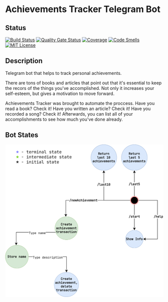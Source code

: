 # Achievements Tracker Telegram Bot

## Status

[![Build Status](https://app.travis-ci.com/SimonHarmonicMinor/achievements-tracker-telegram-bot.svg?branch=master)](https://app.travis-ci.com/SimonHarmonicMinor/achievements-tracker-telegram-bot)
[![Quality Gate Status](https://sonarcloud.io/api/project_badges/measure?project=SimonHarmonicMinor_achievements-tracker-telegram-bot&metric=alert_status)](https://sonarcloud.io/summary/new_code?id=SimonHarmonicMinor_achievements-tracker-telegram-bot)
[![Coverage](https://sonarcloud.io/api/project_badges/measure?project=SimonHarmonicMinor_achievements-tracker-telegram-bot&metric=coverage)](https://sonarcloud.io/summary/new_code?id=SimonHarmonicMinor_achievements-tracker-telegram-bot)
[![Code Smells](https://sonarcloud.io/api/project_badges/measure?project=SimonHarmonicMinor_achievements-tracker-telegram-bot&metric=code_smells)](https://sonarcloud.io/summary/new_code?id=SimonHarmonicMinor_achievements-tracker-telegram-bot)
[![MIT License](https://img.shields.io/github/license/SimonHarmonicMinor/achievements-tracker-telegram-bot)](https://raw.githubusercontent.com/SimonHarmonicMinor/achievements-tracker-telegram-bot/master/LICENSE)

## Description

Telegram bot that helps to track personal achievements.

There are tons of books and articles that point out that it's essential to keep the recors of the
things you've accomplished. Not only it increases your self-esteem, but gives a motivation to move
forward.

Achievements Tracker was brought to automate the proccess. Have you read a book? Check it! Have you
written an article? Check it! Have you recorded a song? Check it!
Afterwards, you can list all of your accomplishments to see how much you've done already.

## Bot States

![bot_states_img](img/bot-states.png)